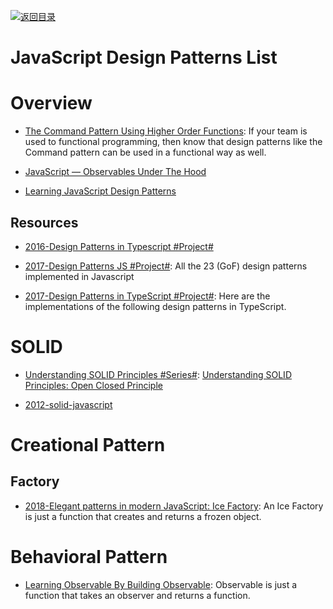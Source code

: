[![返回目录](https://user-images.githubusercontent.com/5803001/38079637-ff0abcf0-3371-11e8-9b76-ad651620afc7.jpg)](https://github.com/wxyyxc1992/Awesome-Lists)

# JavaScript Design Patterns List

# Overview

- [The Command Pattern Using Higher Order Functions](https://parg.co/U82): If your team is used to functional programming, then know that design patterns like the Command pattern can be used in a functional way as well.

* [JavaScript — Observables Under The Hood](https://netbasal.com/javascript-observables-under-the-hood-2423f760584#.ihd02lckm)

* [Learning JavaScript Design Patterns](https://addyosmani.com/resources/essentialjsdesignpatterns/book/#revealingmodulepatternjavascript)

## Resources

- [2016-Design Patterns in Typescript #Project#](https://github.com/gztchan/design-patterns-in-typescript)

* [2017-Design Patterns JS #Project#](https://github.com/fbeline/Design-Patterns-JS/): All the 23 (GoF) design patterns implemented in Javascript

* [2017-Design Patterns in TypeScript #Project#](https://parg.co/Ui8): Here are the implementations of the following design patterns in TypeScript.

# SOLID

- [Understanding SOLID Principles #Series#](https://parg.co/U6m): [Understanding SOLID Principles: Open Closed Principle](https://parg.co/U6m)

* [2012-solid-javascript](http://aspiringcraftsman.com/2012/01/22/solid-javascript-the-dependency-inversion-principle/)

# Creational Pattern

## Factory

- [2018-Elegant patterns in modern JavaScript: Ice Factory](https://medium.freecodecamp.org/elegant-patterns-in-modern-javascript-ice-factory-4161859a0eee): An Ice Factory is just a function that creates and returns a frozen object.

# Behavioral Pattern

- [Learning Observable By Building Observable](https://medium.com/@benlesh/learning-observable-by-building-observable-d5da57405d87): Observable is just a function that takes an observer and returns a function.
